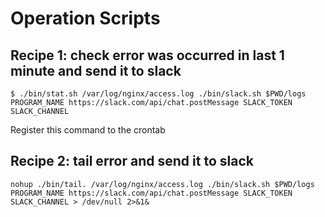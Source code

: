 # Operation Scripts

## Recipe 1: check error was occurred in last 1 minute and send it to slack 

```shell
$ ./bin/stat.sh /var/log/nginx/access.log ./bin/slack.sh $PWD/logs PROGRAM_NAME https://slack.com/api/chat.postMessage SLACK_TOKEN SLACK_CHANNEL
```

Register this command to the crontab

## Recipe 2: tail error and send it to slack

```shell
nohup ./bin/tail. /var/log/nginx/access.log ./bin/slack.sh $PWD/logs PROGRAM_NAME https://slack.com/api/chat.postMessage SLACK_TOKEN SLACK_CHANNEL > /dev/null 2>&1&
```
